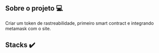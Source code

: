 ## Sobre o projeto :computer:

Criar um token de rastreabilidade, primeiro smart contract e integrando metamask com o site.

## Stacks :heavy_check_mark:


